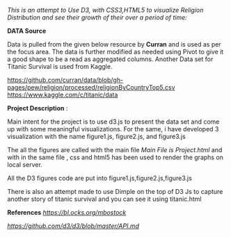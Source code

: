 *This is an attempt to Use D3, with CSS3,HTML5 to visualize Religion Distribution and see their growth 
of their over a period of time:*

**DATA Source**

Data is pulled from  the given below resource by **Curran** and is used as per the focus area.
The data is further modified as needed using Pivot to give it a good shape to be a read as 
aggregated columns.
Another Data set for Titanic Survival is used from Kaggle.

https://github.com/curran/data/blob/gh-pages/pew/religion/processed/religionByCountryTop5.csv
https://www.kaggle.com/c/titanic/data

**Project Description** :

Main intent for the project is to use d3.js to present the data set and come up with some meaningful
visualizations. For the same, i have developed 3 visualization with the name figure1.js,
figure2.js, and figure3.js

The all the figures are called with the main file *Main File is Project.html* 
and with in the same file , css and html5 has been used to render the graphs on local server.

All the D3 figures code are put into figure1.js,figure2.js,figure3.js

There is also an attempt made to use Dimple on the top of D3 Js to capture another story
of titanic survival and you can see it using titanic.html 

**References**
*https://bl.ocks.org/mbostock*

*https://github.com/d3/d3/blob/master/API.md*


